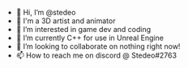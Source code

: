 - 👋 Hi, I’m @stedeo
- 🎨 I'm a 3D artist and animator
- 👀 I’m interested in game dev and coding
- 🌱 I’m currently C++ for use in Unreal Engine
- 💞️ I’m looking to collaborate on nothing right now!
- 📫 How to reach me on discord @ Stedeo#2763

<!---
stedeo/stedeo is a ✨ special ✨ repository because its `README.md` (this file) appears on your GitHub profile.
You can click the Preview link to take a look at your changes.
--->
